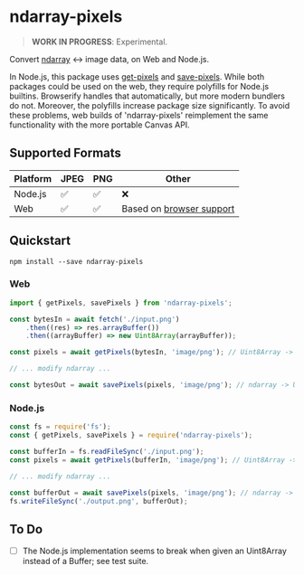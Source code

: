 # ndarray-pixels

> **WORK IN PROGRESS**: Experimental.

Convert [ndarray](https://www.npmjs.com/package/ndarray) ↔ image data, on Web and Node.js.

In Node.js, this package uses [get-pixels](https://www.npmjs.com/package/get-pixels) and [save-pixels](https://www.npmjs.com/package/save-pixels). While both packages could be used on the web, they require polyfills for Node.js builtins. Browserify handles that automatically, but more modern bundlers do not. Moreover, the polyfills increase package size significantly. To avoid these problems, web builds of 'ndarray-pixels' reimplement the same functionality with the more portable Canvas API.

## Supported Formats

| Platform | JPEG | PNG | Other |
|----------|------|-----|-------|
| Node.js  | ✅   | ✅ | ❌      |
| Web      | ✅   | ✅ | Based on [browser support](https://developer.mozilla.org/en-US/docs/Web/API/HTMLCanvasElement/toBlob) |

## Quickstart

```
npm install --save ndarray-pixels
```

### Web

```javascript
import { getPixels, savePixels } from 'ndarray-pixels';

const bytesIn = await fetch('./input.png')
    .then((res) => res.arrayBuffer())
    .then((arrayBuffer) => new Uint8Array(arrayBuffer));

const pixels = await getPixels(bytesIn, 'image/png'); // Uint8Array -> ndarray

// ... modify ndarray ...

const bytesOut = await savePixels(pixels, 'image/png'); // ndarray -> Uint8Array
```


### Node.js

```javascript
const fs = require('fs');
const { getPixels, savePixels } = require('ndarray-pixels');

const bufferIn = fs.readFileSync('./input.png');
const pixels = await getPixels(bufferIn, 'image/png'); // Uint8Array -> ndarray

// ... modify ndarray ...

const bufferOut = await savePixels(pixels, 'image/png'); // ndarray -> Uint8Array
fs.writeFileSync('./output.png', bufferOut);
```

## To Do

- [ ] The Node.js implementation seems to break when given an Uint8Array instead of a Buffer; see test suite.
